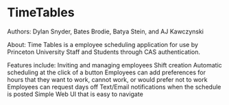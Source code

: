 # TimeTables

Authors: Dylan Snyder, Bates Brodie, Batya Stein, and AJ Kawczynski

About: Time Tables is a employee scheduling application for use by Princeton University Staff and Students through CAS authentication.

Features include: 
Inviting and managing employees
Shift creation
Automatic scheduling at the click of a button
Employees can add preferences for hours that they want to work, cannot work, or would prefer not to work
Employees can request days off
Text/Email notifications when the schedule is posted
Simple Web UI that is easy to navigate


